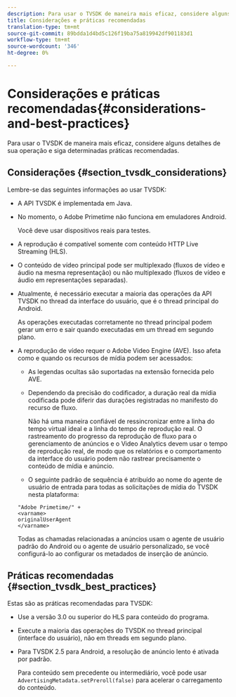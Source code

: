 ```yaml
---
description: Para usar o TVSDK de maneira mais eficaz, considere alguns detalhes de sua operação e siga determinadas práticas recomendadas.
title: Considerações e práticas recomendadas
translation-type: tm+mt
source-git-commit: 89bdda1d4bd5c126f19ba75a819942df901183d1
workflow-type: tm+mt
source-wordcount: '346'
ht-degree: 0%

---
```



# Considerações e práticas recomendadas{#considerations-and-best-practices}

Para usar o TVSDK de maneira mais eficaz, considere alguns detalhes de sua operação e siga determinadas práticas recomendadas.

## Considerações {#section_tvsdk_considerations}

Lembre-se das seguintes informações ao usar TVSDK:

* A API TVSDK é implementada em Java.
* No momento, o Adobe Primetime não funciona em emuladores Android.

   Você deve usar dispositivos reais para testes.
* A reprodução é compatível somente com conteúdo HTTP Live Streaming (HLS).
* O conteúdo de vídeo principal pode ser multiplexado (fluxos de vídeo e áudio na mesma representação) ou não multiplexado (fluxos de vídeo e áudio em representações separadas).
* Atualmente, é necessário executar a maioria das operações da API TVSDK no thread da interface do usuário, que é o thread principal do Android.

   As operações executadas corretamente no thread principal podem gerar um erro e sair quando executadas em um thread em segundo plano.
* A reprodução de vídeo requer o Adobe Video Engine (AVE). Isso afeta como e quando os recursos de mídia podem ser acessados:

   * As legendas ocultas são suportadas na extensão fornecida pelo AVE.
   * Dependendo da precisão do codificador, a duração real da mídia codificada pode diferir das durações registradas no manifesto do recurso de fluxo.

      Não há uma maneira confiável de ressincronizar entre a linha do tempo virtual ideal e a linha do tempo de reprodução real. O rastreamento do progresso da reprodução de fluxo para o gerenciamento de anúncios e o Video Analytics devem usar o tempo de reprodução real, de modo que os relatórios e o comportamento da interface do usuário podem não rastrear precisamente o conteúdo de mídia e anúncio.
   * O seguinte padrão de sequência é atribuído ao nome do agente de usuário de entrada para todas as solicitações de mídia do TVSDK nesta plataforma:

   ```
   "Adobe Primetime/" + 
   <varname>
   originalUserAgent
   </varname> 
   ```

   Todas as chamadas relacionadas a anúncios usam o agente de usuário padrão do Android ou o agente de usuário personalizado, se você configurá-lo ao configurar os metadados de inserção de anúncio.

## Práticas recomendadas {#section_tvsdk_best_practices}

Estas são as práticas recomendadas para TVSDK:

* Use a versão 3.0 ou superior do HLS para conteúdo do programa.
* Execute a maioria das operações do TVSDK no thread principal (interface do usuário), não em threads em segundo plano.
* Para TVSDK 2.5 para Android, a resolução de anúncio lento é ativada por padrão.

   Para conteúdo sem precedente ou intermediário, você pode usar `AdvertisingMetadata.setPreroll(false)` para acelerar o carregamento do conteúdo.
